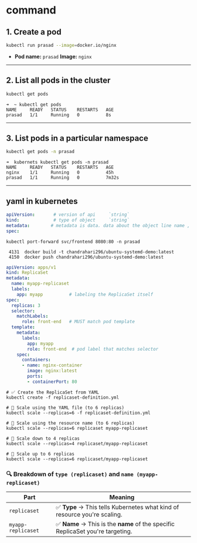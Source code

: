 # command 
## 1. Create a pod
```bash
kubectl run prasad --image=docker.io/nginx
````

* **Pod name:** `prasad`  **Image:** `nginx`

---

## 2. List all pods in the cluster

```bash
kubectl get pods
```

```commandline
➜  ~ kubectl get pods
NAME     READY   STATUS    RESTARTS   AGE
prasad   1/1     Running   0          8s
```

---

## 3. List pods in a particular namespace

```bash
kubectl get pods -n prasad
```

```commandline
➜  kubernets kubectl get pods -n prasad
NAME     READY   STATUS    RESTARTS   AGE
nginx    1/1     Running   0          45h
prasad   1/1     Running   0          7m32s
```
---
## yaml in kubernetes
```yaml
apiVersion:       # version of api     `string`                  
kind:             # type of object     `string`
metadata:        # metadata is data. data about the object line name , labels ext   `map or Dictionary`
spec:
```
```shell
kubectl port-forward svc/frontend 8080:80 -n prasad
```
```terminaloutput
 4131  docker build -t chandrahari296/ubuntu-systemd-demo:latest
 4150  docker push chandrahari296/ubuntu-systemd-demo:latest
```
```yaml
apiVersion: apps/v1
kind: ReplicaSet
metadata:
  name: myapp-replicaset
  labels:
    app: myapp          # labeling the ReplicaSet itself
spec:
  replicas: 3
  selector:
    matchLabels:
      role: front-end   # MUST match pod template
  template:
    metadata:
      labels:
        app: myapp
        role: front-end  # pod label that matches selector
    spec:
      containers:
      - name: nginx-container
        image: nginx:latest
        ports:
        - containerPort: 80
```
```shell
# ✅ Create the ReplicaSet from YAML
kubectl create -f replicaset-definition.yml

# 🔁 Scale using the YAML file (to 6 replicas)
kubectl scale --replicas=6 -f replicaset-definition.yml

# 🔁 Scale using the resource name (to 6 replicas)
kubectl scale --replicas=6 replicaset myapp-replicaset

# 🔽 Scale down to 4 replicas
kubectl scale --replicas=4 replicaset/myapp-replicaset

# 🔼 Scale up to 6 replicas
kubectl scale --replicas=6 replicaset/myapp-replicaset
```

### 🔍 Breakdown of  `type (replicaset)` and `name (myapp-replicaset)`

| Part               | Meaning                                                                 |
|--------------------|-------------------------------------------------------------------------|
| `replicaset`       | ✅ **Type** → This tells Kubernetes what kind of resource you're scaling. |
| `myapp-replicaset` | ✅ **Name** → This is the **name** of the specific ReplicaSet you're targeting. |
